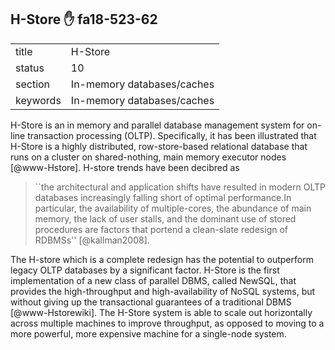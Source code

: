 ## H-Store :hand: fa18-523-62


|          |                            |
| -------- | -------------------------- |
| title    | H-Store                    | 
| status   | 10                         |
| section  | In-memory databases/caches |
| keywords | In-memory databases/caches |



H-Store is an in memory and parallel database management system for
on-line transaction processing (OLTP). Specifically, it has been
illustrated that H-Store is a highly distributed, row-store-based
relational database that runs on a cluster on shared-nothing, main
memory executor nodes [@www-Hstore].  H-store trends have been
decibred as

> ``the architectural and application shifts have resulted in modern
> OLTP databases increasingly falling short of optimal performance.In
> particular, the availability of multiple-cores, the abundance of
> main memory, the lack of user stalls, and the dominant use of stored
> procedures are factors that portend a clean-slate redesign of
> RDBMSs'' [@kallman2008].

The H-store which is a
complete redesign has the potential to outperform legacy OLTP
databases by a significant factor.  H-Store is the first
implementation of a new class of parallel DBMS, called NewSQL, that
provides the high-throughput and high-availability of NoSQL systems,
but without giving up the transactional guarantees of a traditional
DBMS [@www-Hstorewiki]. The H-Store system is able to scale out
horizontally across multiple machines to improve throughput, as
opposed to moving to a more powerful, more expensive machine for a
single-node system.




